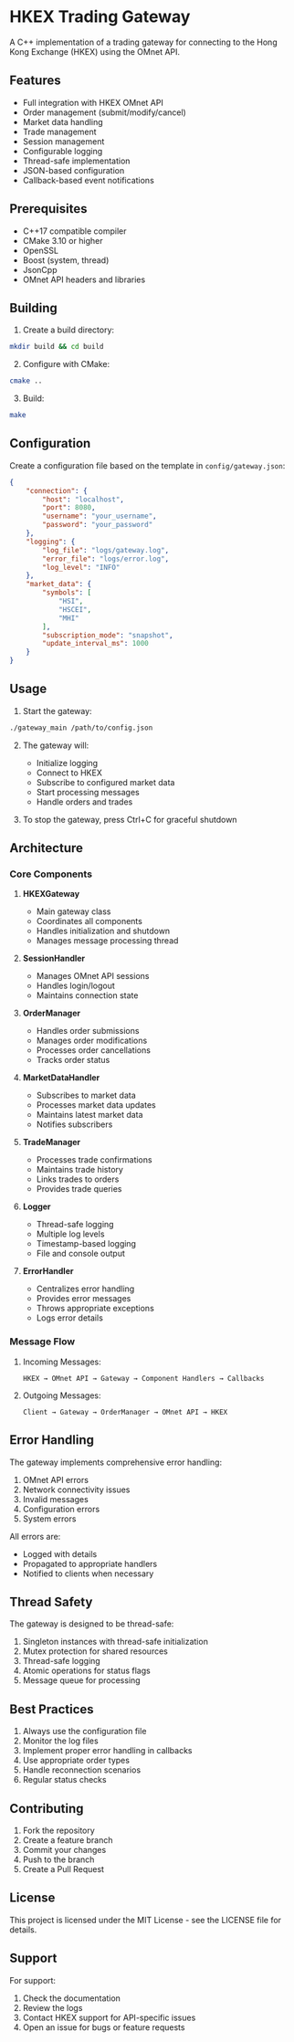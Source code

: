 # HKEX Trading Gateway

A C++ implementation of a trading gateway for connecting to the Hong Kong Exchange (HKEX) using the OMnet API.

## Features

- Full integration with HKEX OMnet API
- Order management (submit/modify/cancel)
- Market data handling
- Trade management
- Session management
- Configurable logging
- Thread-safe implementation
- JSON-based configuration
- Callback-based event notifications

## Prerequisites

- C++17 compatible compiler
- CMake 3.10 or higher
- OpenSSL
- Boost (system, thread)
- JsonCpp
- OMnet API headers and libraries

## Building

1. Create a build directory:
```bash
mkdir build && cd build
```

2. Configure with CMake:
```bash
cmake ..
```

3. Build:
```bash
make
```

## Configuration

Create a configuration file based on the template in `config/gateway.json`:

```json
{
    "connection": {
        "host": "localhost",
        "port": 8080,
        "username": "your_username",
        "password": "your_password"
    },
    "logging": {
        "log_file": "logs/gateway.log",
        "error_file": "logs/error.log",
        "log_level": "INFO"
    },
    "market_data": {
        "symbols": [
            "HSI",
            "HSCEI",
            "MHI"
        ],
        "subscription_mode": "snapshot",
        "update_interval_ms": 1000
    }
}
```

## Usage

1. Start the gateway:
```bash
./gateway_main /path/to/config.json
```

2. The gateway will:
   - Initialize logging
   - Connect to HKEX
   - Subscribe to configured market data
   - Start processing messages
   - Handle orders and trades

3. To stop the gateway, press Ctrl+C for graceful shutdown

## Architecture

### Core Components

1. **HKEXGateway**
   - Main gateway class
   - Coordinates all components
   - Handles initialization and shutdown
   - Manages message processing thread

2. **SessionHandler**
   - Manages OMnet API sessions
   - Handles login/logout
   - Maintains connection state

3. **OrderManager**
   - Handles order submissions
   - Manages order modifications
   - Processes order cancellations
   - Tracks order status

4. **MarketDataHandler**
   - Subscribes to market data
   - Processes market data updates
   - Maintains latest market data
   - Notifies subscribers

5. **TradeManager**
   - Processes trade confirmations
   - Maintains trade history
   - Links trades to orders
   - Provides trade queries

6. **Logger**
   - Thread-safe logging
   - Multiple log levels
   - Timestamp-based logging
   - File and console output

7. **ErrorHandler**
   - Centralizes error handling
   - Provides error messages
   - Throws appropriate exceptions
   - Logs error details

### Message Flow

1. Incoming Messages:
   ```
   HKEX → OMnet API → Gateway → Component Handlers → Callbacks
   ```

2. Outgoing Messages:
   ```
   Client → Gateway → OrderManager → OMnet API → HKEX
   ```

## Error Handling

The gateway implements comprehensive error handling:

1. OMnet API errors
2. Network connectivity issues
3. Invalid messages
4. Configuration errors
5. System errors

All errors are:
- Logged with details
- Propagated to appropriate handlers
- Notified to clients when necessary

## Thread Safety

The gateway is designed to be thread-safe:

1. Singleton instances with thread-safe initialization
2. Mutex protection for shared resources
3. Thread-safe logging
4. Atomic operations for status flags
5. Message queue for processing

## Best Practices

1. Always use the configuration file
2. Monitor the log files
3. Implement proper error handling in callbacks
4. Use appropriate order types
5. Handle reconnection scenarios
6. Regular status checks

## Contributing

1. Fork the repository
2. Create a feature branch
3. Commit your changes
4. Push to the branch
5. Create a Pull Request

## License

This project is licensed under the MIT License - see the LICENSE file for details.

## Support

For support:
1. Check the documentation
2. Review the logs
3. Contact HKEX support for API-specific issues
4. Open an issue for bugs or feature requests 